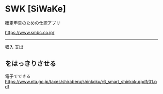 # SWK [SiWaKe]

確定申告のための仕訳アプリ

https://www.smbc.co.jp/

----------------------
収入
支出

をはっきりさせる
----------------------

電子でできる
https://www.nta.go.jp/taxes/shiraberu/shinkoku/r6_smart_shinkoku/pdf/01.pdf
